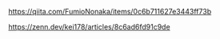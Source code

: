 https://qiita.com/FumioNonaka/items/0c6b711627e3443ff73b

https://zenn.dev/kei178/articles/8c6ad6fd91c9de

